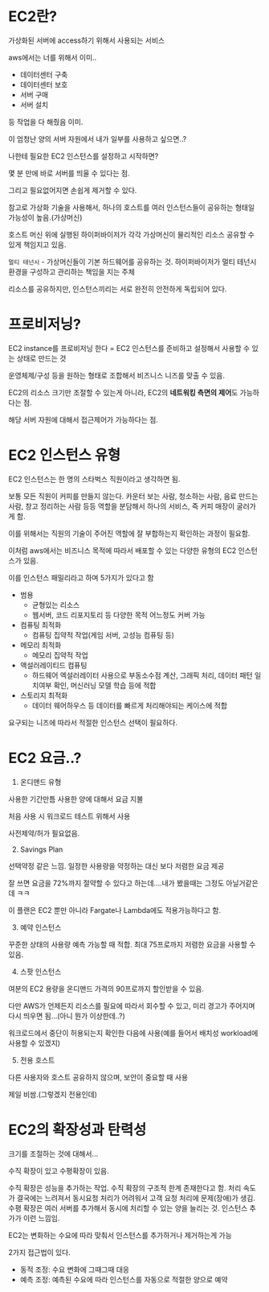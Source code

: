 # EC2란?

가상화된 서버에 access하기 위해서 사용되는 서비스

aws에서는 너를 위해서 이미..

- 데이터센터 구축
- 데이터센터 보호
- 서버 구매
- 서버 설치

등 작업을 다 해줬음 이미.

이 엄청난 양의 서버 자원에서 내가 일부를 사용하고 싶으면..?

나한테 필요한 EC2 인스턴스를 설정하고 시작하면?

몇 분 만에 바로 서버를 띄울 수 있다는 점.

그리고 필요없어지면 손쉽게 제거할 수 있다.

참고로 가상화 기술을 사용해서, 하나의 호스트를 여러 인스턴스들이 공유하는 형태일 가능성이 높음.(가상머신)

호스트 머신 위에 실행된 하이퍼바이저가 각각 가상머신이 물리적인 리소스 공유할 수 있게 책임지고 있음.

`멀티 테넌시` - 가상머신들이 기본 하드웨어를 공유하는 것. 하이퍼바이저가 멀티 테넌시 환경을 구성하고 관리하는 책임을 지는 주체

리소스를 공유하지만, 인스턴스끼리는 서로 완전히 안전하게 독립되어 있다.

# 프로비저닝?

EC2 instance를 프로비저닝 한다 = EC2 인스턴스를 준비하고 설정해서 사용할 수 있는 상태로 만드는 것

운영체제/구성 등을 원하는 형태로 조합해서 비즈니스 니즈를 맞출 수 있음.

EC2의 리소스 크기만 조절할 수 있는게 아니라, EC2의 **네트워킹 측면의 제어**도 가능하다는 점.

해당 서버 자원에 대해서 접근제어가 가능하다는 점.

# EC2 인스턴스 유형

EC2 인스턴스는 한 명의 스타벅스 직원이라고 생각하면 됨.

보통 모든 직원이 커피를 만들지 않는다. 카운터 보는 사람, 청소하는 사람, 음료 만드는 사람, 창고 정리하는 사람 등등 역할을 분담해서 하나의 서비스, 즉 커피 매장이 굴러가게 함.

이를 위해서는 직원의 기술이 주어진 역할에 잘 부합하는지 확인하는 과정이 필요함.

이처럼 aws에서는 비즈니스 목적에 따라서 배포할 수 있는 다양한 유형의 EC2 인스턴스가 있음.

이를 인스턴스 패밀리라고 하며 5가지가 있다고 함

- 범용
  - 균형있는 리소스
  - 웹서버, 코드 리포지토리 등 다양한 목적 어느정도 커버 가능
- 컴퓨팅 최적화
  - 컴퓨팅 집약적 작업(게임 서버, 고성능 컴퓨팅 등)
- 메모리 최적화
  - 메모리 집약적 작업
- 액설러레이티드 컴퓨팅
  - 하드웨어 엑설러레이터 사용으로 부동소수점 계산, 그래픽 처리, 데이터 패턴 일치여부 확인, 머신러닝 모델 학습 등에 적합
- 스토리지 최적화
  - 데이터 웨어하우스 등 데이터를 빠르게 처리해야되는 케이스에 적합

요구되는 니즈에 따라서 적절한 인스턴스 선택이 필요하다.

# EC2 요금..?

1. 온디맨드 유형

사용한 기간만틈 사용한 양에 대해서 요금 지불

처음 사용 시 워크로드 테스트 위해서 사용

사전제약/허가 필요없음.

2. Savings Plan

선택약정 같은 느낌. 일정한 사용량을 약정하는 대신 보다 저렴한 요금 제공

잘 쓰면 요금을 72%까지 절약할 수 있다고 하는데....내가 봤을때는 그정도 아닐거같은데 ㅋㅋ

이 플랜은 EC2 뿐만 아니라 Fargate나 Lambda에도 적용가능하다고 함.

3. 예약 인스턴스

꾸준한 상태의 사용량 예측 가능할 때 적합. 최대 75프로까지 저렴한 요금을 사용할 수 있음.

4. 스팟 인스턴스

여분의 EC2 용량을 온디맨드 가격의 90프로까지 할인받을 수 있음.

다만 AWS가 언제든지 리소스를 필요에 따라서 회수할 수 있고, 미리 경고가 주어지며 다시 띄우면 됨...(아니 뭔가 이상한데..?)

워크로드에서 중단이 허용되는지 확인한 다음에 사용(예를 들어서 배치성 workload에 사용할 수 있겠지)

5. 전용 호스트

다른 사용자와 호스트 공유하지 않으며, 보안이 중요할 때 사용

제일 비쌈.(그렇겠지 전용인데)

# EC2의 확장성과 탄력성

크기를 조절하는 것에 대해서...

수직 확장이 있고 수평확장이 있음.

수직 확장은 성능을 추가하는 작업. 수직 확장의 구조적 한계 존재한다고 함. 처리 속도가 결국에는 느려져서 동시요청 처리가 어려워서 고객 요청 처리에 문제(장애)가 생김.
수평 확장은 여러 서버를 추가해서 동시에 처리할 수 있는 양을 늘리는 것. 인스턴스 추가가 이런 느낌임.

EC2는 변화하는 수요에 따라 맞춰서 인스턴스를 추가하거나 제거하는게 가능

2가지 접근법이 있다.

- 동적 조정: 수요 변화에 그때그때 대응
- 예측 조정: 예측된 수요에 따라 인스턴스를 자동으로 적절한 양으로 예약
